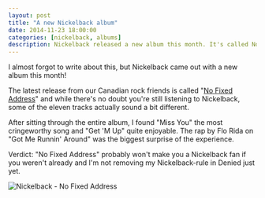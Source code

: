 ```yaml
---
layout: post
title: "A new Nickelback album"
date: 2014-11-23 18:00:00
categories: [nickelback, albums]
description: Nickelback released a new album this month. It's called No Fixed Address and here's my opinion.
---
```


I almost forgot to write about this, but Nickelback came out with a new album this month!

The latest release from our Canadian rock friends is called "[No Fixed Address](http://open.spotify.com/album/20IAU50vjcorTlmQbLrfi7)" and while there's no doubt you're still listening to Nickelback, some of the eleven tracks actually sound a bit different.

After sitting through the entire album, I found "Miss You" the most cringeworthy song and "Get 'M Up" quite enjoyable. The rap by Flo Rida on "Got Me Runnin' Around" was the biggest surprise of the experience.

Verdict: "No Fixed Address" probably won't make you a Nickelback fan if you weren't already and I'm not removing my Nickelback-rule in Denied just yet.

![Nickelback - No Fixed Address](/news/img/nickelback-no-fixed-address.jpg)
